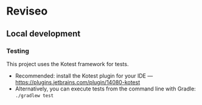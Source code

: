 # Reviseo

## Local development

### Testing

This project uses the Kotest framework for tests.

- Recommended: install the Kotest plugin for your IDE — https://plugins.jetbrains.com/plugin/14080-kotest
- Alternatively, you can execute tests from the command line with Gradle: `./gradlew test`

